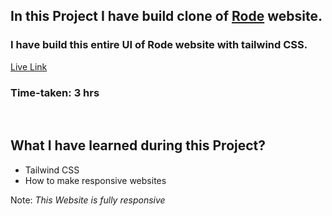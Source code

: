 ## In this Project I have build clone of [Rode](https://rode.com) website.

### I have build this entire UI of Rode website with tailwind CSS.

[Live Link](https://rode-website-clone.vercel.app/)

### Time-taken: 3 hrs

&nbsp;

## What I have learned during this Project?

- Tailwind CSS
- How to make responsive websites

Note: _This Website is fully responsive_